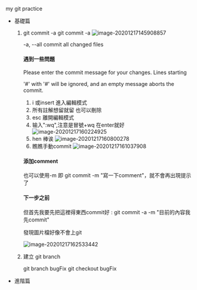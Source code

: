 my git practice

- 基礎篇

  1. git commit -a
     git commit -a
     ![image-20201217145908857](.attachments/image-20201217145908857.png)

      -a, --all             commit all changed files

     #### 遇到一些問題

     Please enter the commit message for your changes. Lines starting

     '#' with '#' will be ignored, and an empty message aborts the commit.

     1. i 或insert 進入編輯模式
     2. 所有註解想留就留 也可以刪除
     3. esc 離開編輯模式
     4. 输入":wq",注意是冒號+wq 在enter就好![image-20201217160224925](.attachments/image-20201217160224925.png)
     5. hen 棒诶 ![image-20201217160800278](.attachments/image-20201217160800278.png)
     6. 瞧瞧手動commit ![image-20201217161037908](.attachments/image-20201217161037908.png)
     
     #### 添加comment
     
     也可以使用-m 
     即 git commit -m "寫一下comment"，就不會再出現提示了
     
     #### 下一步之前
     
     但首先我要先把這裡得東西commit好 : git commit -a -m "目前的內容我先commit"
     
     發現圖片檔好像不會上git
     
     ![image-20201217162533442](.attachments/image-20201217162533442.png)
     
  2. 建立 git branch 

     

     git branch bugFix
     git checkout bugFix

- 進階篇





